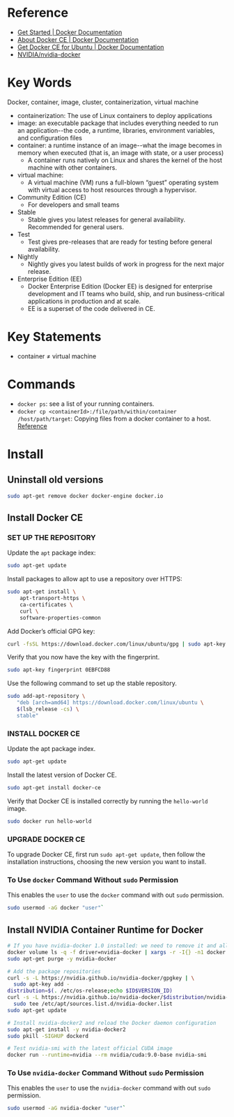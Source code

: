 # Reference
* [Get Started | Docker Documentation](https://docs.docker.com/get-started/)
* [About Docker CE | Docker Documentation](https://docs.docker.com/install/)
* [Get Docker CE for Ubuntu | Docker Documentation](https://docs.docker.com/install/linux/docker-ce/ubuntu/)
* [NVIDIA/nvidia-docker](https://github.com/NVIDIA/nvidia-docker)

# Key Words
Docker, container, image, cluster, containerization, virtual machine

* containerization: The use of Linux containers to deploy applications
* image: an executable package that includes everything needed to run an application--the code, a runtime, libraries, environment variables, and configuration files
* container: a runtime instance of an image--what the image becomes in memory when executed (that is, an image with state, or a user process)
  * A container runs natively on Linux and shares the kernel of the host machine with other containers.
* virtual machine:
  * A virtual machine (VM) runs a full-blown “guest” operating system with virtual access to host resources through a hypervisor.
* Community Edition (CE)
  * For developers and small teams
* Stable 
  * Stable gives you latest releases for general availability. Recommended for general users.
* Test
  * Test gives pre-releases that are ready for testing before general availability.
* Nightly 
  * Nightly gives you latest builds of work in progress for the next major release.
* Enterprise Edition (EE)
  * Docker Enterprise Edition (Docker EE) is designed for enterprise development and IT teams who build, ship, and run business-critical applications in production and at scale.
  * EE is a superset of the code delivered in CE.

# Key Statements
* container ≠ virtual machine

# Commands

* `docker ps`: see a list of your running containers.
* `docker cp <containerId>:/file/path/within/container /host/path/target`: Copying files from a docker container to a host. [Reference](https://stackoverflow.com/questions/22049212/copying-files-from-docker-container-to-host)


# Install
## Uninstall old versions
```bash
sudo apt-get remove docker docker-engine docker.io
```

## Install Docker CE

### SET UP THE REPOSITORY

Update the `apt` package index:
```bash
sudo apt-get update
```

Install packages to allow apt to use a repository over HTTPS:
```bash
sudo apt-get install \
    apt-transport-https \
    ca-certificates \
    curl \
    software-properties-common
```

Add Docker’s official GPG key:
```bash
curl -fsSL https://download.docker.com/linux/ubuntu/gpg | sudo apt-key add -
```

Verify that you now have the key with the fingerprint.
```bash
sudo apt-key fingerprint 0EBFCD88
```

Use the following command to set up the stable repository.
```bash
sudo add-apt-repository \
   "deb [arch=amd64] https://download.docker.com/linux/ubuntu \
   $(lsb_release -cs) \
   stable"
```

### INSTALL DOCKER CE

Update the apt package index.
```bash
sudo apt-get update
```

Install the latest version of Docker CE.
```bash
sudo apt-get install docker-ce
```

Verify that Docker CE is installed correctly by running the `hello-world` image.
```bash
sudo docker run hello-world
```

### UPGRADE DOCKER CE

To upgrade Docker CE, first run `sudo apt-get update`, then follow the installation instructions, choosing the new version you want to install.

### To Use `docker` Command Without `sudo` Permission

This enables the `user` to use the `docker` command with out `sudo` permission.
```bash
sudo usermod -aG docker "user"` 
```

## Install NVIDIA Container Runtime for Docker
```bash
# If you have nvidia-docker 1.0 installed: we need to remove it and all existing GPU containers
docker volume ls -q -f driver=nvidia-docker | xargs -r -I{} -n1 docker ps -q -a -f volume={} | xargs -r docker rm -f
sudo apt-get purge -y nvidia-docker

# Add the package repositories
curl -s -L https://nvidia.github.io/nvidia-docker/gpgkey | \
  sudo apt-key add -
distribution=$(. /etc/os-release;echo $ID$VERSION_ID)
curl -s -L https://nvidia.github.io/nvidia-docker/$distribution/nvidia-docker.list | \
  sudo tee /etc/apt/sources.list.d/nvidia-docker.list
sudo apt-get update

# Install nvidia-docker2 and reload the Docker daemon configuration
sudo apt-get install -y nvidia-docker2
sudo pkill -SIGHUP dockerd

# Test nvidia-smi with the latest official CUDA image
docker run --runtime=nvidia --rm nvidia/cuda:9.0-base nvidia-smi
```

### To Use `nvidia-docker` Command Without `sudo` Permission

This enables the `user` to use the `nvidia-docker` command with out `sudo` permission.
```bash
sudo usermod -aG nvidia-docker "user"` 
```
